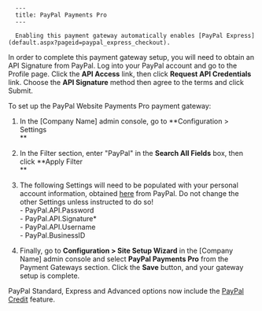 
      ---
      title: PayPal Payments Pro
      ---

      Enabling this payment gateway automatically enables [PayPal Express](default.aspx?pageid=paypal_express_checkout).  
  
In order to complete this payment gateway setup, you will need to obtain an API Signature from PayPal. Log into your PayPal account and go to the Profile page. Click the **API Access** link, then click **Request API Credentials** link. Choose the **API Signature** method then agree to the terms and click Submit.   
  
To set up the PayPal Website Payments Pro payment gateway:

1.  In the \[Company Name\] admin console, go to **Configuration > Settings  
    **
2.  In the Filter section, enter "PayPal" in the **Search All Fields** box, then click **Apply Filter  
    **
3.  The following Settings will need to be populated with your personal account information, obtained [here](https://www.paypal.com/us/cgi-bin/webscr?cmd=_get-api-signature&generic-flow=true) from PayPal. Do not change the other Settings unless instructed to do so!  
    \- PayPal.API.Password  
    \- PayPal.API.Signature\*  
    \- PayPal.API.Username  
    \- PayPal.BusinessID  
      
    
4.  Finally, go to **Configuration > Site Setup Wizard** in the \[Company Name\] admin console and select **PayPal Payments Pro** from the Payment Gateways section. Click the **Save** button, and your gateway setup is complete.

PayPal Standard, Express and Advanced options now include the [PayPal Credit](default.aspx?pageid=promote_paypal_credit) feature.
      
